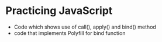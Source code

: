 # Practicing JavaScript

- Code which shows use of call(), apply() and bind() method
- code that implements Polyfill for bind function
